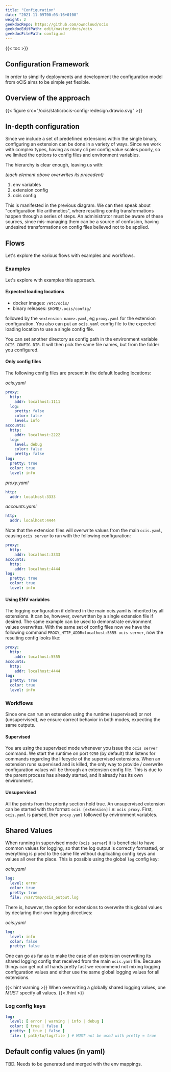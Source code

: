 ```yaml
---
title: "Configuration"
date: "2021-11-09T00:03:16+0100"
weight: 2
geekdocRepo: https://github.com/owncloud/ocis
geekdocEditPath: edit/master/docs/ocis
geekdocFilePath: config.md
---
```


{{< toc >}}

## Configuration Framework

In order to simplify deployments and development the configuration model from oCIS aims to be simple yet flexible.

## Overview of the approach

{{< figure src="/ocis/static/ocis-config-redesign.drawio.svg" >}}

## In-depth configuration

Since we include a set of predefined extensions within the single binary, configuring an extension can be done in a variety of ways. Since we work with complex types, having as many cli per config value scales poorly, so we limited the options to config files and environment variables.

The hierarchy is clear enough, leaving us with:

_(each element above overwrites its precedent)_

1. env variables
2. extension config
3. ocis config

This is manifested in the previous diagram. We can then speak about "configuration file arithmetics", where resulting config transformations happen through a series of steps. An administrator must be aware of these sources, since mis-managing them can be a source of confusion, having undesired transformations on config files believed not to be applied.

## Flows

Let's explore the various flows with examples and workflows.

### Examples

Let's explore with examples this approach.

#### Expected loading locations

- docker images: `/etc/ocis/`
- binary releases: `$HOME/.ocis/config/`

followed by the `<extension name>.yaml`, eg `proxy.yaml` for the extension configuration. You also can put an `ocis.yaml` config file to the expected loading location to use a single config file.

You can set another directory as config path in the environment variable `OCIS_CONFIG_DIR`. It will then pick the same file names, but from the folder you configured.

#### Only config files

The following config files are present in the default loading locations:

_ocis.yaml_
```yaml
proxy:
  http:
    addr: localhost:1111
  log:
    pretty: false
    color: false
    level: info
accounts:
  http:
    addr: localhost:2222
  log:
    level: debug
    color: false
    pretty: false
log:
  pretty: true
  color: true
  level: info
```

_proxy.yaml_
```yaml
http:
  addr: localhost:3333
```

_accounts.yaml_
```yaml
http:
  addr: localhost:4444
```

Note that the extension files will overwrite values from the main `ocis.yaml`, causing `ocis server` to run with the following configuration:

```yaml
proxy:
  http:
    addr: localhost:3333
accounts:
  http:
    addr: localhost:4444
log:
  pretty: true
  color: true
  level: info
```

#### Using ENV variables

The logging configuration if defined in the main ocis.yaml is inherited by all extensions. It can be, however, overwritten by a single extension file if desired. The same example can be used to demonstrate environment values overwrites. With the same set of config files now we have the following command `PROXY_HTTP_ADDR=localhost:5555 ocis server`, now the resulting config looks like:

```yaml
proxy:
  http:
    addr: localhost:5555
accounts:
  http:
    addr: localhost:4444
log:
  pretty: true
  color: true
  level: info
```

### Workflows

Since one can run an extension using the runtime (supervised) or not (unsupervised), we ensure correct behavior in both modes, expecting the same outputs.

#### Supervised

You are using the supervised mode whenever you issue the `ocis server` command. We start the runtime on port `9250` (by default) that listens for commands regarding the lifecycle of the supervised extensions. When an extension runs supervised and is killed, the only way to provide / overwrite configuration values will be through an extension config file. This is due to the parent process has already started, and it already has its own environment.

#### Unsupervised

All the points from the priority section hold true. An unsupervised extension can be started with the format: `ocis [extension]` i.e: `ocis proxy`. First, `ocis.yaml` is parsed, then `proxy.yaml` followed by environment variables.

## Shared Values

When running in supervised mode (`ocis server`) it is beneficial to have common values for logging, so that the log output is correctly formatted, or everything is piped to the same file without duplicating config keys and values all over the place. This is possible using the global `log` config key:

_ocis.yaml_
```yaml
log:
  level: error
  color: true
  pretty: true
  file: /var/tmp/ocis_output.log
```

There is, however, the option for extensions to overwrite this global values by declaring their own logging directives:

_ocis.yaml_
```yaml
log:
  level: info
  color: false
  pretty: false
```

One can go as far as to make the case of an extension overwriting its shared logging config that received from the main `ocis.yaml` file. Because things can get out of hands pretty fast we recommend not mixing logging configuration values and either use the same global logging values for all extensions.

{{< hint warning >}}
When overwriting a globally shared logging values, one *MUST* specify all values.
{{< /hint >}}

### Log config keys

```yaml
log:
  level: [ error | warning | info | debug ]
  color: [ true | false ]
  pretty: [ true | false ]
  file: [ path/to/log/file ] # MUST not be used with pretty = true
```

## Default config values (in yaml)

TBD. Needs to be generated and merged with the env mappings.
